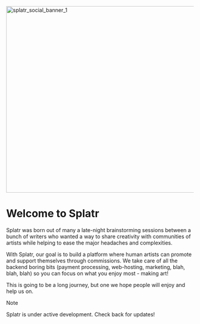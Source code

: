 <img width="2000" height="500" alt="splatr_social_banner_1" src="https://github.com/user-attachments/assets/0c5d3e12-69af-4cdf-9c04-fafaa092371a" />

# Welcome to Splatr

Splatr was born out of many a late-night brainstorming sessions between a bunch of writers who wanted a way to share creativity with communities of artists while helping to ease the major headaches and complexities.

With Splatr, our goal is to build a platform where human artists can promote and support themselves through commissions. We take care of all the backend boring bits (payment processing, web-hosting, marketing, blah, blah, blah) so you can focus on what you enjoy most - making art!

This is going to be a long journey, but one we hope people will enjoy and help us on.

> [!NOTE]
> Splatr is under active development. Check back for updates!
